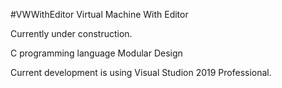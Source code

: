 #VWWithEditor
Virtual Machine With Editor

Currently under construction.

C programming language
Modular Design

Current development is using Visual Studion 2019 Professional.